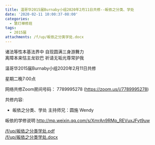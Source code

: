 ```yaml
---
title: 温哥华2015届Burnaby小组2020年2月11日共修--皈依之分类、学处
date: '2020-02-11 10:00:37-08:00'
categories:
  - 慧灯禅修班
tags:
  - 2015届
attachments: /f/up/皈依之分类学处.docx
---
```

诸法等性本基法界中 自现圆满三身游舞力   
离障本来怙主龙钦巴 祈请无垢光尊常护我

温哥华2015届Burnaby小组2020年2月11日共修 

星期二晚7:00点 

网络共修Zoom房间号码： 7789995278 (<https://zoom.us/j/7789995278>)

共修内容: 

- 皈依之分类、学处
主持师兄：圆施 Wendy

皈依的学修说明 <http://mp.weixin.qq.com/s/XmrAn9RMp_REVuxJFyt9uw>

[/f/up/皈依之分类学处.pdf](/f/up/皈依之分类学处.pdf)  
[/f/up/皈依之分类学处.docx](/f/up/皈依之分类学处.docx)


